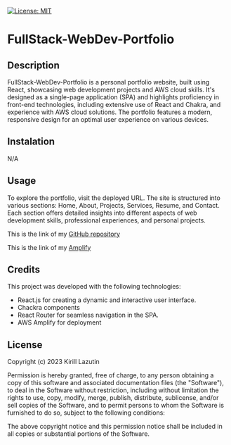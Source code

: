 [![License: MIT](https://img.shields.io/badge/License-MIT-yellow.svg)](https://opensource.org/licenses/MIT)

# FullStack-WebDev-Portfolio

## Description

FullStack-WebDev-Portfolio is a personal portfolio website, built using React, showcasing web development projects and AWS cloud skills. It's designed as a single-page application (SPA) and highlights proficiency in front-end technologies, including extensive use of React and Chakra, and experience with AWS cloud solutions. The portfolio features a modern, responsive design for an optimal user experience on various devices.

## Instalation

N/A

## Usage

To explore the portfolio, visit the deployed URL. The site is structured into various sections: Home, About, Projects, Services, Resume, and Contact. Each section offers detailed insights into different aspects of web development skills, professional experiences, and personal projects.

This is the link of my [GitHub repository](https://github.com/Kirill777-web/FullStack-WebDev-Portfolio)

This is the link of my [Amplify]()

## Credits

This project was developed with the following technologies:

- React.js for creating a dynamic and interactive user interface.
- Chackra components
- React Router for seamless navigation in the SPA.
- AWS Amplify for deployment

## License

Copyright (c) 2023 Kirill Lazutin

Permission is hereby granted, free of charge, to any person obtaining a copy
of this software and associated documentation files (the "Software"), to deal
in the Software without restriction, including without limitation the rights
to use, copy, modify, merge, publish, distribute, sublicense, and/or sell
copies of the Software, and to permit persons to whom the Software is
furnished to do so, subject to the following conditions:

The above copyright notice and this permission notice shall be included in all
copies or substantial portions of the Software.
